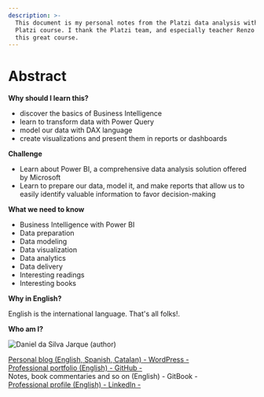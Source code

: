 ```yaml
---
description: >-
  This document is my personal notes from the Platzi data analysis with Power BI
  Platzi course. I thank the Platzi team, and especially teacher Renzo Roca for
  this great course.
---
```


# Abstract

**Why should I learn this?**

* discover the basics of Business Intelligence
* learn to transform data with Power Query
* model our data with DAX language
* create visualizations and present them in reports or dashboards

**Challenge**

* Learn about Power BI, a comprehensive data analysis solution offered by Microsoft
* Learn to prepare our data, model it, and make reports that allow us to easily identify valuable information to favor decision-making

**What we need to know**

* Business Intelligence with Power BI
* Data preparation
* Data modeling
* Data visualization
* Data analytics
* Data delivery
* Interesting readings
* Interesting books

**Why in English?**

English is the international language. That's all folks!.

**Who am I?**

![Daniel da Silva Jarque (author)](https://i.imgur.com/2i0LPvN.png)

[Personal blog (English, Spanish, Catalan) - WordPress -](https://gwst.eu)\
[Professional portfolio (English) - GitHub -](https://github.com/ddasilva64)\
Notes, book commentaries and so on (English) - GitBook -\
[Professional profile (English) - LinkedIn -](https://linkedin.com/in/daniel-da-silva-jarque-863705206)
